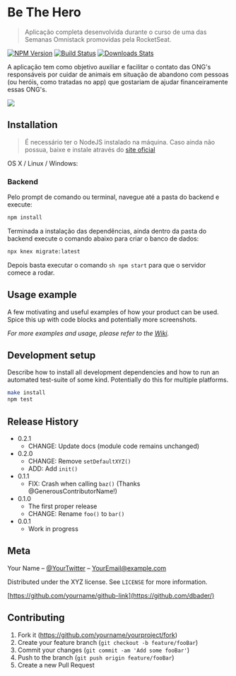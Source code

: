 # Be The Hero
> Aplicação completa desenvolvida durante o curso de uma das Semanas Omnistack promovidas pela RocketSeat.

[![NPM Version][npm-image]][npm-url]
[![Build Status][travis-image]][travis-url]
[![Downloads Stats][npm-downloads]][npm-url]

A aplicação tem como objetivo auxiliar e facilitar o contato das ONG's responsáveis por cuidar de animais em situação de 
abandono com pessoas (ou heróis, como tratadas no app) que gostariam de ajudar financeiramente essas ONG's.

![](header.png)

## Installation
> É necessário ter o NodeJS instalado na máquina. Caso ainda não possua, baixe e instale através do [site oficial](https://nodejs.org/en/)

OS X / Linux / Windows:

### Backend

Pelo prompt de comando ou terminal, navegue até a pasta do backend e execute:

```sh
npm install
```

Terminada a instalação das dependências, ainda dentro da pasta do backend execute o comando abaixo para criar o banco de dados:

```sh
npx knex migrate:latest
```

Depois basta executar o comando ```sh npm start``` para que o servidor comece a rodar.


## Usage example

A few motivating and useful examples of how your product can be used. Spice this up with code blocks and potentially more screenshots.

_For more examples and usage, please refer to the [Wiki][wiki]._

## Development setup

Describe how to install all development dependencies and how to run an automated test-suite of some kind. Potentially do this for multiple platforms.

```sh
make install
npm test
```

## Release History

* 0.2.1
    * CHANGE: Update docs (module code remains unchanged)
* 0.2.0
    * CHANGE: Remove `setDefaultXYZ()`
    * ADD: Add `init()`
* 0.1.1
    * FIX: Crash when calling `baz()` (Thanks @GenerousContributorName!)
* 0.1.0
    * The first proper release
    * CHANGE: Rename `foo()` to `bar()`
* 0.0.1
    * Work in progress

## Meta

Your Name – [@YourTwitter](https://twitter.com/dbader_org) – YourEmail@example.com

Distributed under the XYZ license. See ``LICENSE`` for more information.

[https://github.com/yourname/github-link](https://github.com/dbader/)

## Contributing

1. Fork it (<https://github.com/yourname/yourproject/fork>)
2. Create your feature branch (`git checkout -b feature/fooBar`)
3. Commit your changes (`git commit -am 'Add some fooBar'`)
4. Push to the branch (`git push origin feature/fooBar`)
5. Create a new Pull Request

<!-- Markdown link & img dfn's -->
[npm-image]: https://img.shields.io/npm/v/datadog-metrics.svg?style=flat-square
[npm-url]: https://npmjs.org/package/datadog-metrics
[npm-downloads]: https://img.shields.io/npm/dm/datadog-metrics.svg?style=flat-square
[travis-image]: https://img.shields.io/travis/dbader/node-datadog-metrics/master.svg?style=flat-square
[travis-url]: https://travis-ci.org/dbader/node-datadog-metrics
[wiki]: https://github.com/yourname/yourproject/wiki
